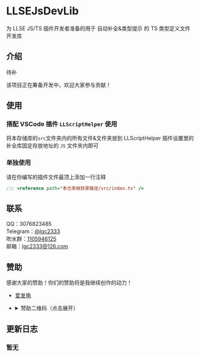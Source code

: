 <!-- markdownlint-disable MD033 -->

# LLSEJsDevLib

为 LLSE JS/TS 插件开发者准备的用于 自动补全&类型提示 的 TS 类型定义文件开发库

## 介绍

待补

该项目正在筹备开发中，欢迎大家参与贡献！

## 使用

### 搭配 VSCode 插件 `LLScriptHelper` 使用

将本存储库的`src`文件夹内的所有文件&文件夹放到 LLScriptHelper 插件设置里的补全库固定存放地址的 `JS` 文件夹内即可

### 单独使用

请在你编写的插件文件最顶上添加一行注释

```js
/// <reference path="本仓库根目录路径/src/index.ts" />
```

## 联系

QQ：3076823485  
Telegram：[@lgc2333](https://t.me/lgc2333)  
吹水群：[1105946125](https://jq.qq.com/?_wv=1027&k=Z3n1MpEp)  
邮箱：<lgc2333@126.com>

## 赞助

感谢大家的赞助！你们的赞助将是我继续创作的动力！

- [爱发电](https://afdian.net/@lgc2333)
- <details>
    <summary>赞助二维码（点击展开）</summary>

  ![讨饭](https://raw.githubusercontent.com/lgc2333/ShigureBotMenu/master/src/imgs/sponsor.png)

  </details>

## 更新日志

### 暂无
